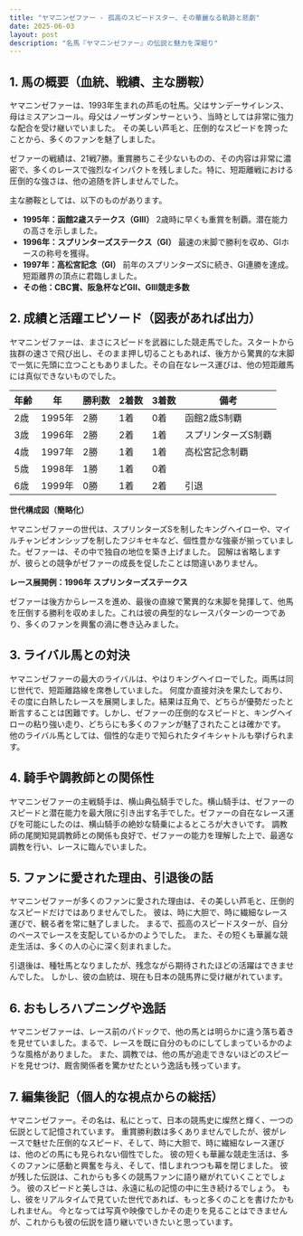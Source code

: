 ```yaml
---
title: "ヤマニンゼファー - 孤高のスピードスター、その華麗なる軌跡と悲劇"
date: 2025-06-03
layout: post
description: "名馬『ヤマニンゼファー』の伝説と魅力を深堀り"
---
```


## 1. 馬の概要（血統、戦績、主な勝鞍）

ヤマニンゼファーは、1993年生まれの芦毛の牡馬。父はサンデーサイレンス、母はミスアンコール。母父はノーザンダンサーという、当時としては非常に強力な配合を受け継いでいました。  その美しい芦毛と、圧倒的なスピードを誇ったことから、多くのファンを魅了しました。

ゼファーの戦績は、21戦7勝。重賞勝ちこそ少ないものの、その内容は非常に濃密で、多くのレースで強烈なインパクトを残しました。特に、短距離戦における圧倒的な強さは、他の追随を許しませんでした。

主な勝鞍としては、以下のものがあります。

* **1995年：函館2歳ステークス（GIII）**  2歳時に早くも重賞を制覇。潜在能力の高さを示しました。
* **1996年：スプリンターズステークス（GI）**  最速の末脚で勝利を収め、GIホースの称号を獲得。
* **1997年：高松宮記念（GI）**  前年のスプリンターズSに続き、GI連勝を達成。短距離界の頂点に君臨しました。
* **その他：CBC賞、阪急杯などGII、GIII競走多数**


## 2. 成績と活躍エピソード（図表があれば出力）

ヤマニンゼファーは、まさにスピードを武器にした競走馬でした。スタートから抜群の速さで飛び出し、そのまま押し切ることもあれば、後方から驚異的な末脚で一気に先頭に立つこともありました。その自在なレース運びは、他の短距離馬には真似できないものでした。

| 年齢 | 年 | 勝利数 | 2着数 | 3着数 | 備考 |
|---|---|---|---|---|---|
| 2歳 | 1995年 | 2勝 | 1着 | 0着 | 函館2歳S制覇 |
| 3歳 | 1996年 | 2勝 | 2着 | 1着 | スプリンターズS制覇 |
| 4歳 | 1997年 | 2勝 | 1着 | 1着 | 高松宮記念制覇 |
| 5歳 | 1998年 | 1勝 | 1着 | 0着 |  |
| 6歳 | 1999年 | 0勝 | 1着 | 2着 |  引退 |


**世代構成図（簡略化）**

ヤマニンゼファーの世代は、スプリンターズSを制したキングヘイローや、マイルチャンピオンシップを制したフジキセキなど、個性豊かな強豪が揃っていました。ゼファーは、その中で独自の地位を築き上げました。  図解は省略しますが、彼らとの競争がゼファーの成長を促したことは間違いありません。


**レース展開例：1996年 スプリンターズステークス**

ゼファーは後方からレースを進め、最後の直線で驚異的な末脚を発揮して、他馬を圧倒する勝利を収めました。これは彼の典型的なレースパターンの一つであり、多くのファンを興奮の渦に巻き込みました。


## 3. ライバル馬との対決

ヤマニンゼファーの最大のライバルは、やはりキングヘイローでした。両馬は同じ世代で、短距離路線を席巻していました。  何度か直接対決を果たしており、その度に白熱したレースを展開しました。結果は互角で、どちらが優勢だったと断言することは困難です。しかし、ゼファーの圧倒的なスピードと、キングヘイローの粘り強い走り、どちらにも多くのファンが魅了されたことは確かです。  他のライバル馬としては、個性的な走りで知られたタイキシャトルも挙げられます。


## 4. 騎手や調教師との関係性

ヤマニンゼファーの主戦騎手は、横山典弘騎手でした。横山騎手は、ゼファーのスピードと潜在能力を最大限に引き出す名手でした。ゼファーの自在なレース運びを可能にしたのは、横山騎手の絶妙な騎乗によるところが大きいです。  調教師の尾関知晃調教師との関係も良好で、ゼファーの能力を理解した上で、最適な調教を行い、レースに臨んでいました。


## 5. ファンに愛された理由、引退後の話

ヤマニンゼファーが多くのファンに愛された理由は、その美しい芦毛と、圧倒的なスピードだけではありませんでした。  彼は、時に大胆で、時に繊細なレース運びで、観る者を常に魅了しました。  まるで、孤高のスピードスターが、自分のペースでレースを支配しているかのようでした。  また、その短くも華麗な競走生活は、多くの人の心に深く刻まれました。

引退後は、種牡馬となりましたが、残念ながら期待されたほどの活躍はできませんでした。  しかし、彼の血統は、現在も日本の競馬界に受け継がれています。


## 6. おもしろハプニングや逸話

ヤマニンゼファーは、レース前のパドックで、他の馬とは明らかに違う落ち着きを見せていました。まるで、レースを既に自分のものにしてしまっているかのような風格がありました。  また、調教では、他の馬が追走できないほどのスピードを見せつけ、厩舎関係者を驚かせたという逸話も残っています。


## 7. 編集後記（個人的な視点からの総括）

ヤマニンゼファー。その名は、私にとって、日本の競馬史に燦然と輝く、一つの伝説として記憶されています。  重賞勝利数は多くありませんでしたが、彼がレースで魅せた圧倒的なスピード、そして、時に大胆で、時に繊細なレース運びは、他のどの馬にも見られない個性でした。  彼の短くも華麗な競走生活は、多くのファンに感動と興奮を与え、そして、惜しまれつつも幕を閉じました。  彼が残した伝説は、これからも多くの競馬ファンに語り継がれていくことでしょう。  彼のスピードと美しさは、永遠に私の記憶の中に生き続けるでしょう。  もし、彼をリアルタイムで見ていた世代であれば、もっと多くのことを書けたかもしれません。 今となっては写真や映像でしかその走りを見ることはできませんが、これからも彼の伝説を語り継いでいきたいと思っています。
